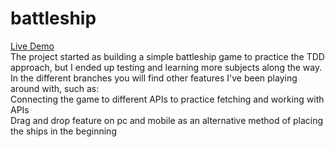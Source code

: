# battleship
<a href="https://battleship-mm0h.onrender.com/">Live Demo</a><br>
The project started as building a simple battleship game to practice the TDD approach, but I ended up testing and learning more subjects along the way.<br>
In the different branches you will find other features I've been playing around with, such as:<br>
Connecting the game to different APIs to practice fetching and working with APIs<br>
Drag and drop feature on pc and mobile as an alternative method of placing the ships in the beginning 
